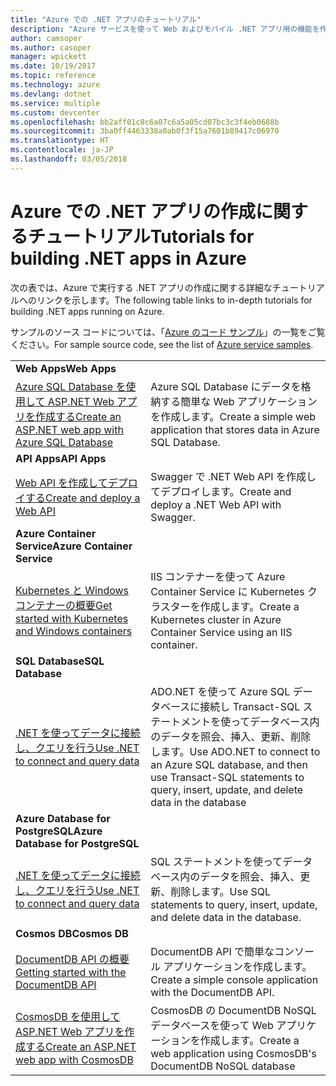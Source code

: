 ```yaml
---
title: "Azure での .NET アプリのチュートリアル"
description: "Azure サービスを使って Web およびモバイル .NET アプリ用の機能を作成して追加する方法についてのチュートリアルです。"
author: camsoper
ms.author: casoper
manager: wpickett
ms.date: 10/19/2017
ms.topic: reference
ms.technology: azure
ms.devlang: dotnet
ms.service: multiple
ms.custom: devcenter
ms.openlocfilehash: bb2aff01c8c6a07c6a5a05cd07bc3c3f4eb0688b
ms.sourcegitcommit: 3ba0ff4463338a0ab0f3f15a7601b89417c06970
ms.translationtype: HT
ms.contentlocale: ja-JP
ms.lasthandoff: 03/05/2018
---
```

# <a name="tutorials-for-building-net-apps-in-azure"></a><span data-ttu-id="dd04f-103">Azure での .NET アプリの作成に関するチュートリアル</span><span class="sxs-lookup"><span data-stu-id="dd04f-103">Tutorials for building .NET apps in Azure</span></span>

<span data-ttu-id="dd04f-104">次の表では、Azure で実行する .NET アプリの作成に関する詳細なチュートリアルへのリンクを示します。</span><span class="sxs-lookup"><span data-stu-id="dd04f-104">The following table links to in-depth tutorials for building .NET apps running on Azure.</span></span>

<span data-ttu-id="dd04f-105">サンプルのソース コードについては、「[Azure のコード サンプル](https://azure.microsoft.com/resources/samples/?platform=dotnet)」の一覧をご覧ください。</span><span class="sxs-lookup"><span data-stu-id="dd04f-105">For sample source code, see the list of [Azure service samples](https://azure.microsoft.com/resources/samples/?platform=dotnet).</span></span>

| | |
|---|---|
| <span data-ttu-id="dd04f-106">**Web Apps**</span><span class="sxs-lookup"><span data-stu-id="dd04f-106">**Web Apps**</span></span>||
| <span data-ttu-id="dd04f-107">[Azure SQL Database を使用して ASP.NET Web アプリを作成する][1]</span><span class="sxs-lookup"><span data-stu-id="dd04f-107">[Create an ASP.NET web app with Azure SQL Database][1]</span></span> | <span data-ttu-id="dd04f-108">Azure SQL Database にデータを格納する簡単な Web アプリケーションを作成します。</span><span class="sxs-lookup"><span data-stu-id="dd04f-108">Create a simple web application that stores data in Azure SQL Database.</span></span> | 
| <span data-ttu-id="dd04f-109">**API Apps**</span><span class="sxs-lookup"><span data-stu-id="dd04f-109">**API Apps**</span></span>||
| <span data-ttu-id="dd04f-110">[Web API を作成してデプロイする][3]</span><span class="sxs-lookup"><span data-stu-id="dd04f-110">[Create and deploy a Web API][3]</span></span> | <span data-ttu-id="dd04f-111">Swagger で .NET Web API を作成してデプロイします。</span><span class="sxs-lookup"><span data-stu-id="dd04f-111">Create and deploy a .NET Web API with Swagger.</span></span> | 
| <span data-ttu-id="dd04f-112">**Azure Container Service**</span><span class="sxs-lookup"><span data-stu-id="dd04f-112">**Azure Container Service**</span></span> ||
| <span data-ttu-id="dd04f-113">[Kubernetes と Windows コンテナーの概要][4]</span><span class="sxs-lookup"><span data-stu-id="dd04f-113">[Get started with Kubernetes and Windows containers][4]</span></span> | <span data-ttu-id="dd04f-114">IIS コンテナーを使って Azure Container Service に Kubernetes クラスターを作成します。</span><span class="sxs-lookup"><span data-stu-id="dd04f-114">Create a Kubernetes cluster in Azure Container Service using an IIS container.</span></span>
| <span data-ttu-id="dd04f-115">**SQL Database**</span><span class="sxs-lookup"><span data-stu-id="dd04f-115">**SQL Database**</span></span> ||
| <span data-ttu-id="dd04f-116">[.NET を使ってデータに接続し、クエリを行う][5]</span><span class="sxs-lookup"><span data-stu-id="dd04f-116">[Use .NET to connect and query data][5]</span></span> | <span data-ttu-id="dd04f-117">ADO.NET を使って Azure SQL データベースに接続し Transact-SQL ステートメントを使ってデータベース内のデータを照会、挿入、更新、削除します。</span><span class="sxs-lookup"><span data-stu-id="dd04f-117">Use ADO.NET to connect to an Azure SQL database, and then use Transact-SQL statements to query, insert, update, and delete data in the database</span></span> | 
| <span data-ttu-id="dd04f-118">**Azure Database for PostgreSQL**</span><span class="sxs-lookup"><span data-stu-id="dd04f-118">**Azure Database for PostgreSQL**</span></span> ||
| <span data-ttu-id="dd04f-119">[.NET を使ってデータに接続し、クエリを行う][6]</span><span class="sxs-lookup"><span data-stu-id="dd04f-119">[Use .NET to connect and query data][6]</span></span> | <span data-ttu-id="dd04f-120">SQL ステートメントを使ってデータベース内のデータを照会、挿入、更新、削除します。</span><span class="sxs-lookup"><span data-stu-id="dd04f-120">Use SQL statements to query, insert, update, and delete data in the database.</span></span> | 
| <span data-ttu-id="dd04f-121">**Cosmos DB**</span><span class="sxs-lookup"><span data-stu-id="dd04f-121">**Cosmos DB**</span></span> ||
| <span data-ttu-id="dd04f-122">[DocumentDB API の概要][7]</span><span class="sxs-lookup"><span data-stu-id="dd04f-122">[Getting started with the DocumentDB API][7]</span></span> | <span data-ttu-id="dd04f-123">DocumentDB API で簡単なコンソール アプリケーションを作成します。</span><span class="sxs-lookup"><span data-stu-id="dd04f-123">Create a simple console application with the DocumentDB API.</span></span> | 
| <span data-ttu-id="dd04f-124">[CosmosDB を使用して ASP.NET Web アプリを作成する][8]</span><span class="sxs-lookup"><span data-stu-id="dd04f-124">[Create an ASP.NET web app with CosmosDB][8]</span></span> | <span data-ttu-id="dd04f-125">CosmosDB の DocumentDB NoSQL データベースを使って Web アプリケーションを作成します。</span><span class="sxs-lookup"><span data-stu-id="dd04f-125">Create a web application using CosmosDB's DocumentDB NoSQL database</span></span> | 

[1]: /azure/app-service-web/app-service-web-tutorial-dotnet-sqldatabase
[2]: /azure/documentdb/documentdb-dotnet-application
[3]: /azure/app-service-api/app-service-api-dotnet-get-started
[4]: /azure/container-service/container-service-kubernetes-windows-walkthrough
[5]: /azure/sql-database/sql-database-connect-query-dotnet
[6]: /azure/postgresql/connect-csharp
[7]: /azure/cosmos-db/documentdb-dotnetcore-get-started
[8]: /azure/cosmos-db/documentdb-dotnet-application
